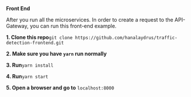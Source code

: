 **Front End**

After you run all the microservices. In order to create a request to the API-Gateway, you can run this front-end example.

**1. Clone this repo**`git clone https://github.com/hanalaydrus/traffic-detection-frontend.git`

**2. Make sure you have `yarn` run normally**

**3. Run**`yarn install`

**4. Run**`yarn start`

**5. Open a browser and go to** `localhost:8000`
